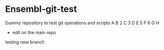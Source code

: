 Ensembl-git-test
================

Dummy repository to test git operations and scripts
A
B
2
C
3
D
E
5
F
6
G
H

- edit on the main repo

testing new branch
